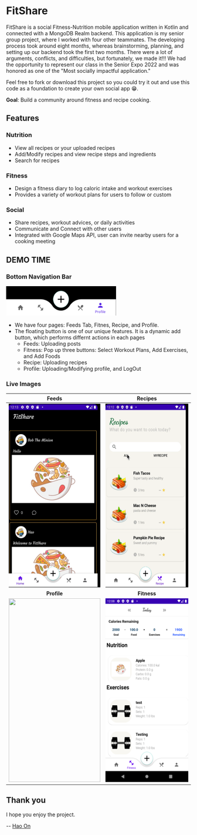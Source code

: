 # FitShare
FitShare is a social Fitness-Nutrition mobile application written in Kotlin and connected with a MongoDB Realm backend. This application is my senior group project, where I worked with four other teammates. The developing process took around eight months, whereas brainstorming, planning, and setting up our backend took the first two months. There were a lot of arguments, conflicts, and difficulties, but fortunately, we made it!!! We had the opportunity to represent our class in the Senior Expo 2022 and was honored as one of the "Most socially impactful application."

Feel free to fork or download this project so you could try it out and use this code as a foundation to create your own social app :grin:.

**Goal**: Build a community around fitness and recipe cooking.


## Features
### Nutrition
  * View all recipes or your uploaded recipes
  * Add/Modify recipes and view recipe steps and ingredients
  * Search for recipes
### Fitness
  * Design a fitness diary to log caloric intake and workout exercises
  * Provides a variety of workout plans for users to follow or custom
### Social
  * Share recipes, workout advices, or daily activities
  * Communicate and Connect with other users
  * Integrated with Google Maps API, user can invite nearby users for a cooking meeting


## DEMO TIME
### Bottom Navigation Bar
<p align="left">
  <img src="/Images/NavBar.png" width="300" height="80" >
</p>
                                                        
* We have four pages: Feeds Tab, Fitnes, Recipe, and Profile. 
* The floating button is one of our unique features. It is a dynamic add button, which performs differnt actions in each pages
  * Feeds: Uploading posts
  * Fitness: Pop up three buttons: Select Workout Plans, Add Exercises, and Add Foods
  * Recipe: Uploading recipes
  * Profile: Uploading/Modifying profile, and LogOut


### Live Images
| **Feeds** | **Recipes**| 
|:---:|:---:|
| <img src="./Images/Feeds.gif" width="250" height="500"> | <img src="./Images/Recipes.gif" width="250" height="500"> |
| **Profile** | **Fitness** |
| <img src="./Images/Profile.gif" width="250" height="500"> | <img src="./Images/Fitness.png" width="250" height="500"> |


## Thank you

I hope you enjoy the project.

-- [Hao On](https://www.linkedin.com/in/hao-on/)



